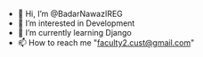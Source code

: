 - 👋 Hi, I’m @BadarNawazIREG
- 👀 I’m interested in Development
- 🌱 I’m currently learning Django
- 📫 How to reach me "faculty2.cust@gmail.com"

<!---
BadarNawazIREG/BadarNawazIREG is a ✨ special ✨ repository because its `README.md` (this file) appears on your GitHub profile.
You can click the Preview link to take a look at your changes.
--->
